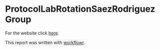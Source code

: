 # ProtocolLabRotationSaezRodriguezGroup

For the website click [here][].
 
This report was written with [workflowr][].

[here]: https://leotenshii.github.io/ProtocolLabRotationSaezRodriguezGroup/
[workflowr]: https://github.com/workflowr/workflowr
